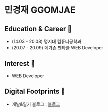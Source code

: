 # 민경재 GGOMJAE

## Education & Career 🧸
- (14.03 - 20.08) 명지대 컴퓨터공학과
- (20.07 - 20.09) 메가존 펜타클 WEB Developer

## Interest 🧸
- WEB Developer

## Digital Footprints 🌱
- 개발&일기 블로그 : [블로그](https://blog.naver.com/ggomjae)
